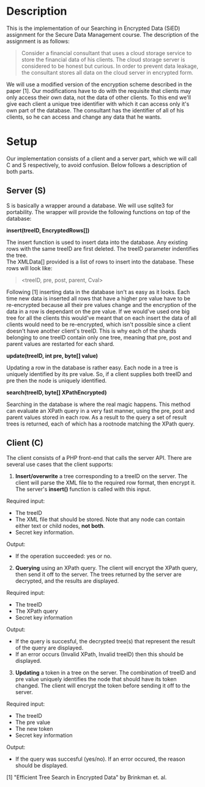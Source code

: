 Description
===========

This is the implementation of our Searching in Encrypted Data (SiED) assignment
for the Secure Data Management course. The description of the assignment is as
follows:

> Consider a financial consultant that uses a cloud storage service to store the
> financial data of his clients. The cloud storage server is considered to be
> honest but curious. In order to prevent data leakage, the consultant stores
> all data on the cloud server in encrypted form.

We will use a modified version of the encryption scheme described in the paper
[1]. Our modifications have to do with the requisite that clients may only
access their own data, not the data of other clients. To this end we'll give
each client a unique tree identifier with which it can access only it's own part 
of the database. The consultant has the identifier of all of his clients, so he can 
access and change any data that he wants.

Setup
=====

Our implementation consists of a client and a server part, which we will call C
and S respectively, to avoid confusion. Below follows a description of both
parts.

Server (S)
----------

S is basically a wrapper around a database. We will use sqlite3 for portability.
The wrapper will provide the following functions on top of the database:

__insert(treeID, EncryptedRows[])__

The insert function  is used to insert data into the database. Any existing rows 
with the same treeID are first deleted. The treeID parameter indentifies the tree.  
The XMLData[] provided is a list of rows to insert into the database. 
These rows will look like: 

> \<treeID, pre, post, parent, Cval\>

Following [1] inserting data in the database isn't as easy as it looks. Each
time new data is inserted all rows that have a higher pre value have to be
re-encrypted because all their pre values change and the encryption of the data
in a row is dependant on the pre value. If we would've used one big tree for all
the clients this would've meant that on each insert the data of all clients
would need to be re-encrypted, which isn't possible since a client doesn't have
another client's treeID. This is why each of the shards belonging to one treeID
contain only one tree, meaning that pre, post and parent values are
restarted for each shard.

__update(treeID, int pre, byte[] value)__

Updating a row in the database is rather easy. Each node in a tree is uniquely 
identified by its pre value. So, if a client supplies both treeID and pre then
the node is uniquely identified.

__search(treeID, byte[] XPathEncrypted)__

Searching in the database is where the real magic happens. This method can
evaluate an XPath query in a very fast manner, using the pre, post and parent 
values stored in each row. As a result to the query a set of result trees is 
returned, each of which has a rootnode matching the XPath query.

Client (C)
----------

The client consists of a PHP front-end that calls the server API. There are
several use cases that the client supports:

1. __Insert/overwrite__ a tree corresponding to a treeID on the server. The client 
   will parse the XML file to the required row format, then encrypt it. The server's
   __insert()__ function is called with this input.

Required input:

* The treeID
* The XML file that should be stored. Note that any node can contain either text or child nodes, __not both__.
* Secret key information.

Output: 

* If the operation succeeded: yes or no.

2. __Querying__ using an XPath query. The client will encrypt the XPath query, then send 
   it off to the server. The trees returned by the server are decrypted, and the results 
   are displayed.

Required input: 

* The treeID
* The XPath query
* Secret key information

Output:

* If the query is succesful, the decrypted tree(s) that represent the result of the query
  are displayed.
* If an error occurs (Invalid XPath, Invalid treeID) then this should be displayed.

3. __Updating__ a token in a tree on the server. The combination of treeID and pre value uniquely 
  identifies the node that should have its token changed. The client will encrypt the token before 
  sending it off to the server.

Required input:

* The treeID
* The pre value
* The new token
* Secret key information

Output: 

* If the query was succesful (yes/no). If an error occured, the reason should be displayed.

[1] "Efficient Tree Search in Encrypted Data" by Brinkman et. al.
